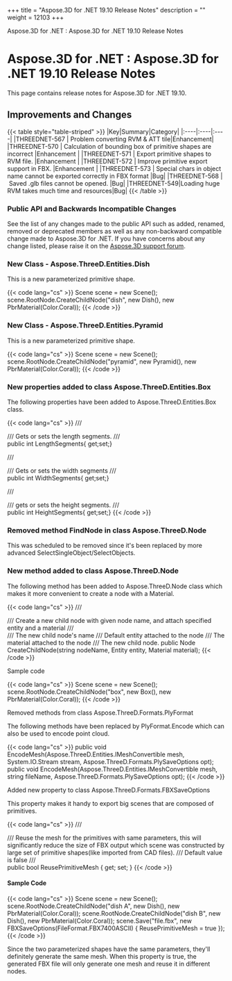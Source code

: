 +++
title = "Aspose.3D for .NET 19.10 Release Notes" 
description = "" 
weight = 12103 
+++

Aspose.3D for .NET : Aspose.3D for .NET 19.10 Release Notes  

# Aspose.3D for .NET : Aspose.3D for .NET 19.10 Release Notes


This page contains release notes for Aspose.3D for .NET 19.10.

## Improvements and Changes

{{< table style="table-striped" >}}
|Key|Summary|Category|
|:----|:----|:----|
|THREEDNET-567 | Problem converting RVM & ATT tile|Enhancement|
|THREEDNET-570 | Calculation of bounding box of primitive shapes are incorrect |Enhancement |
|THREEDNET-571 | Export primitive shapes to RVM file. |Enhancement |
|THREEDNET-572 | Improve primitive export support in FBX. |Enhancement |
|THREEDNET-573 | Special chars in object name cannot be exported correctly in FBX format |Bug|
|THREEDNET-568 | Saved .glb files cannot be opened. |Bug|
|THREEDNET-549|Loading huge RVM takes much time and resources|Bug|
{{< /table >}}

### Public API and Backwards Incompatible Changes

See the list of any changes made to the public API such as added, renamed, removed or deprecated members as well as any non-backward compatible change made to Aspose.3D for .NET. If you have concerns about any change listed, please raise it on the [Aspose.3D support forum](https://forum.aspose.com/c/3d).

### New Class - Aspose.ThreeD.Entities.Dish

This is a new parameterized primitive shape.

{{< code lang="cs" >}}
Scene scene = new Scene();
scene.RootNode.CreateChildNode("dish", new Dish(), new PbrMaterial(Color.Coral));
{{< /code >}}

### New Class - Aspose.ThreeD.Entities.Pyramid

This is a new parameterized primitive shape.

{{< code lang="cs" >}}
Scene scene = new Scene();
scene.RootNode.CreateChildNode("pyramid", new Pyramid(), new PbrMaterial(Color.Coral));
{{< /code >}}

### New properties added to class Aspose.ThreeD.Entities.Box

The following properties have been added to Aspose.ThreeD.Entities.Box class.

{{< code lang="cs" >}}
/// <summary>
/// Gets or sets the length segments.
/// </summary>
public int LengthSegments{ get;set;}

/// <summary>
/// Gets or sets the width segments
/// </summary>
public int WidthSegments{ get;set;}

/// <summary>
/// gets or sets the height segments.
/// </summary>
public int HeightSegments{ get;set;}
{{< /code >}}

### Removed method FindNode in class Aspose.ThreeD.Node

This was scheduled to be removed since it's been replaced by more advanced SelectSingleObject/SelectObjects.

### New method added to class Aspose.ThreeD.Node

The following method has been added to Aspose.ThreeD.Node class which makes it more convenient to create a node with a Material.

{{< code lang="cs" >}}
/// <summary>
/// Create a new child node with given node name, and attach specified entity and a material
/// </summary>
/// <param name="nodeName">The new child node's name</param>
/// <param name="entity">Default entity attached to the node</param>
/// <param name="material">The material attached to the node</param>
/// <returns>The new child node.</returns>
public Node CreateChildNode(string nodeName, Entity entity, Material material);
{{< /code >}}

Sample code

{{< code lang="cs" >}}
Scene scene = new Scene();
scene.RootNode.CreateChildNode("box", new Box(), new PbrMaterial(Color.Coral));
{{< /code >}}

  

Removed methods from class Aspose.ThreeD.Formats.PlyFormat

The following methods have been replaced by PlyFormat.Encode which can also be used to encode point cloud.

{{< code lang="cs" >}}
public void EncodeMesh(Aspose.ThreeD.Entities.IMeshConvertible mesh, System.IO.Stream stream, Aspose.ThreeD.Formats.PlySaveOptions opt);
public void EncodeMesh(Aspose.ThreeD.Entities.IMeshConvertible mesh, string fileName, Aspose.ThreeD.Formats.PlySaveOptions opt);
{{< /code >}}

Added new property to class Aspose.ThreeD.Formats.FBXSaveOptions

This property makes it handy to export big scenes that are composed of primitives.

{{< code lang="cs" >}}
/// <summary>
/// Reuse the mesh for the primitives with same parameters, this will significantly reduce the size of FBX output which scene was constructed by large set of primitive shapes(like imported from CAD files).
/// Default value is false
/// </summary>
public bool ReusePrimitiveMesh { get; set; }
{{< /code >}}

#### Sample Code

{{< code lang="cs" >}}
Scene scene = new Scene();
scene.RootNode.CreateChildNode("dish A", new Dish(), new PbrMaterial(Color.Coral));
scene.RootNode.CreateChildNode("dish B", new Dish(), new PbrMaterial(Color.Coral));
scene.Save("file.fbx", new FBXSaveOptions(FileFormat.FBX7400ASCII) { ReusePrimitiveMesh = true });
{{< /code >}}

Since the two parameterized shapes have the same parameters, they'll definitely generate the same mesh. When this property is true, the generated FBX file will only generate one mesh and reuse it in different nodes.

